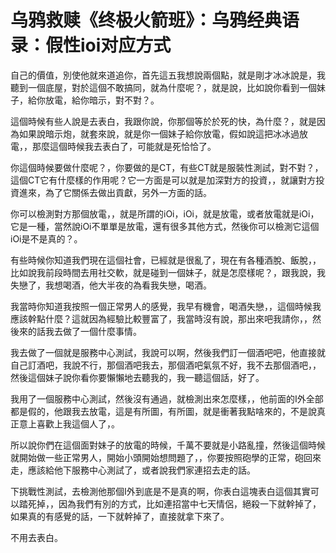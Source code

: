 # 乌鸦救赎《终极火箭班》：乌鸦经典语录：假性ioi对应方式

自己的價值，別使他就來道追你，首先這五我想說兩個點，就是剛才冰冰說是，我聽到一個底屋，對於這個不敢搞同，就為什麼呢？，就是說，比如說你看到一個妹子，給你放電，給你暗示，對不對？。

這個時候有些人說是去表白，我跟你說，你那個等於於死的快，為什麼？，就是因為如果說暗示炮，就套來說，就是你一個妹子給你放電，假如說這把冰冰過放電，，那麼這個時候我去表白了，可能就是死恰恰了。

你這個時候要做什麼呢？，你要做的是CT，有些CT就是服裝性測試，對不對？，這個CT它有什麼樣的作用呢？它一方面是可以就是加深對方的投資，，就讓對方投資進來，為了它關係去做出貢獻，另外一方面的話。

你可以檢測對方那個放電，，就是所謂的iOi，iOi，就是放電，或者放電就是iOi，它是一種，當然說iOi不單單是放電，還有很多其他方式，然後你可以檢測它這個iOi是不是真的？。

有些時候你知道我們現在這個社會，已經就是很亂了，現在有各種酒脫、飯脫，，比如說我前段時間去用社交軟，就是碰到一個妹子，就是怎麼樣呢？，跟我說，我失戀了，我想喝酒，他大半夜的為看我失戀，喝酒。

我當時你知道我按照一個正常男人的感覺，我早有機會，喝酒失戀，，這個時候我應該幹點什麼？這就因為經驗比較豐富了，我當時沒有說，那出來吧我請你，，然後來的話我去做了一個什麼事情。

我去做了一個就是服務中心測試，我說可以啊，然後我們訂一個酒吧吧，他直接就自己訂酒吧，我說不行，那個酒吧我去，那個酒吧氣氛不好，我不去那個酒吧，，然後這個妹子說你看你要懶懶地去聽我的，我一聽這個話，好了。

我用了一個服務中心測試，然後沒有通過，就檢測出來怎麼樣，，他前面的I外全部都是假的，他跟我去放電，這是有所圖，有所圖，就是衝著我點啥來的，不是說真正意上喜歡上我這個人了，。

所以說你們在這個面對妹子的放電的時候，千萬不要就是小路亂撞，然後這個時候就開始做一些正常男人，開始小頭開始想問題了，，你要按照砲學的正常，砲回來走，應該給他下服務中心測試了，或者說我們家連招去走的話。

下挑戰性測試，去檢測他那個I外到底是不是真的啊，你表白這塊表白這個其實可以踏死掉，，因為我們有別的方式，比如連招當中七天情侶，絕殺一下就幹掉了，如果真的有感覺的話，一下就幹掉了，直接就拿下來了。

不用去表白。